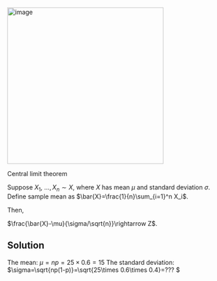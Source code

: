 #

<img width="358" alt="image" src="https://github.com/user-attachments/assets/7eea7cad-3c6d-4093-9b81-fbee48fd6924" />


Central limit theorem

Suppose $X_1$, $\ldots, X_n\sim X$, where $X$ has mean $\mu$ and standard deviation $\sigma$.
Define sample mean as $\bar{X}=\frac{1}{n}\sum_{i=1}^n X_i$. 

Then, 

$\frac{\bar{X}-\mu}{\sigma/\sqrt{n}}\rightarrow Z$. 

## Solution

The mean: $\mu=np=25 \times 0.6 = 15$
The standard deviation: $\sigma=\sqrt{np(1-p)}=\sqrt{25\times 0.6\times 0.4}=??? $ 


